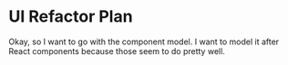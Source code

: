 # UI Refactor Plan

Okay, so I want to go with the component model. I want to model it after React
components because those seem to do pretty well.
